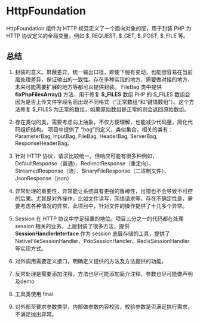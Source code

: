HttpFoundation
==

HttpFoundation 组件为 HTTP 规范定义了一个面向对象的层，用于封装 PHP 为 HTTP 协议定义的全局变量，例如 $_REQUEST, $_GET, $_POST, $_FILE 等。

## 总结
1. 封装的意义。屏蔽差异，统一输出口径，即使下层有变动，也能很容易在当前层处理差异，保证输出的一致性。存在多种实现的地方、需要做对接的地方、未来可能需要扩展的地方等都可以提供封装。
FileBag 类中提供 **fixPhpFilesArray()** 方法，用于修复 **$_FILES** 数组
PHP 的 $_FILES 数组会因为是否上传文件字段名而出现不同格式（“正常数组”和“键值数组”）。这个方法修复 $_FILES 为正常的数组，如果原始数组是正常的则会返回原始数组。

1. 存在类似的类，需要考虑向上抽象，不仅方便理解，也能减少代码量，简化代码组织结构。
项目中提供了 “bag”的定义，类似集合，相关的类有：ParameterBag, InputBag, FileBag, HeaderBag, ServerBag, ResponseHeaderBag。

3. 针对 HTTP 协议，请求比较统一，但响应可能有很多种例如，DefaultResponse（普通）、RedirectResponse（重定向）、StreamedResponse（流）、BinaryFileResponse（二进制文件）、JsonResponse（json）

4. 异常处理的重要性，异常能让系统具有更强的鲁棒性，出错也不会导致不可控的后果。尤其是对外操作，比如文件读写，网络请求等，存在不确定性是，需要考虑各种情况的异常，此项目中，针对文件的操作提供了十几多个异常。
   
5. Session 在 HTTP 协议中举足轻重的地位。项目三分之一的代码都在处理 session 相关的业务。上层封装了很多方法，提供 **SessionHandlerInterface** 作为 session 底层存储的工具，提供了NativeFileSessionHandler、PdoSessionHandler、RedisSessionHandler等实现方式。

6. 对外调用需要定义接口，明确定义提供的方法及方法提供的功能。

7. 反常处理是需要添加注释，方法也尽可能添加简介注释，参数也尽可能做声明及demo

8. 工具类使用 final 
9. 对外部至要求参数类型，内部做参数内容校验，校验参数是否满足执行需求，不满足抛出异常。